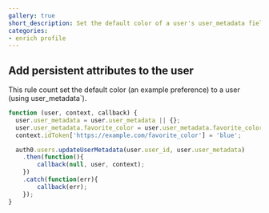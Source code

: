 ```yaml
---
gallery: true
short_description: Set the default color of a user's user_metadata field.
categories:
- enrich profile
---
```

## Add persistent attributes to the user

This rule count set the default color (an example preference) to a user (using user_metadata`).

```js
function (user, context, callback) {
  user.user_metadata = user.user_metadata || {};
  user.user_metadata.favorite_color = user.user_metadata.favorite_color || 'blue';
  context.idToken['https://example.com/favorite_color'] = 'blue';

  auth0.users.updateUserMetadata(user.user_id, user.user_metadata)
    .then(function(){
        callback(null, user, context);
    })
    .catch(function(err){
        callback(err);
    });
}
```
